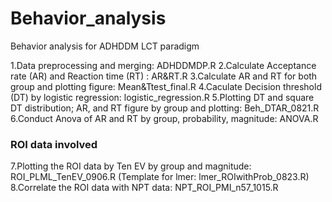 # Behavior_analysis
Behavior analysis for ADHDDM LCT paradigm


1.Data preprocessing and merging: ADHDDMDP.R
2.Calculate Acceptance rate (AR) and Reaction time (RT) : AR&RT.R
3.Calculate AR and RT for both group and plotting figure: Mean&Ttest_final.R
4.Caculate Decision threshold (DT) by logistic regression: logistic_regression.R
5.Plotting DT and square DT distribution; AR, and RT figure by group and plotting: Beh_DTAR_0821.R
6.Conduct Anova of AR and RT by group, probability, magnitude: ANOVA.R
### ROI data involved 
7.Plotting the ROI data by Ten EV by group and magnitude: ROI_PLML_TenEV_0906.R (Template for lmer: lmer_ROIwithProb_0823.R)
8.Correlate the ROI data with NPT data: NPT_ROI_PMI_n57_1015.R
